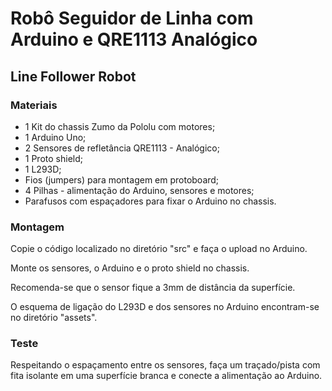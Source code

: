 # Robô Seguidor de Linha com Arduino e QRE1113 Analógico

## Line Follower Robot

### Materiais

* 1 Kit do chassis Zumo da Pololu com motores;
* 1 Arduino Uno;
* 2 Sensores de refletância QRE1113 - Analógico;
* 1 Proto shield;
* 1 L293D;
* Fios (jumpers) para montagem em protoboard;
* 4 Pilhas - alimentação do Arduino, sensores e motores;
* Parafusos com espaçadores para fixar o Arduino no chassis.

### Montagem

Copie o código localizado no diretório "src" e faça o upload no Arduino.

Monte os sensores, o Arduino e o proto shield no chassis.

Recomenda-se que o sensor fique a 3mm de distância da superfície.

O esquema de ligação do L293D e dos sensores no Arduino encontram-se no diretório "assets".

### Teste

Respeitando o espaçamento entre os sensores, faça um traçado/pista com fita isolante em uma superfície branca e conecte a alimentação ao Arduino.
